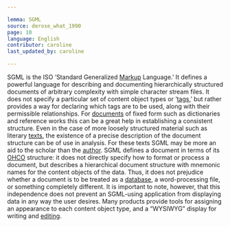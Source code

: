 ```yaml
---

lemma: SGML
source: derose_what_1990
page: 10
language: English
contributor: caroline
last_updated_by: caroline

---
```


SGML is the ISO ‘Standard Generalized [Markup](markup.html) Language.’ It defines a powerful language for describing and documenting hierarchically structured documents of arbitrary complexity with simple character stream files. It does not specify a particular set of content object types or ‘[tags](tag.html),’ but rather provides a way for declaring which tags are to be used, along with their permissible relationships. For [documents](document.html) of fixed form such as dictionaries and reference works this can be a great help in establishing a consistent structure. Even in the case of more loosely structured material such as literary [texts](text.html), the existence of a precise description of the document structure can be of use in analysis. For these texts SGML may be more an aid to the scholar than the [author](author.html).
SGML defines a document in terms of its [OHCO](textOHCO.html) structure: it does not directly specify how to format or process a document, but describes a hierarchical document structure with mnemonic names for the content objects of the data. Thus, it does not prejudice whether a document is to be treated as a [database](database.html), a word-processing file, or something completely different. It is important to note, however, that this independence does not prevent an SGML-using application from displaying data in any way the user desires. Many products provide tools for assigning an appearance to each content object type, and a “WYSIWYG” display for writing and [editing](editing.html).
